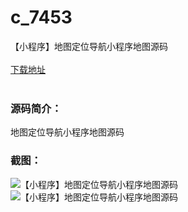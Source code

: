 # c_7453
【小程序】地图定位导航小程序地图源码
<br/></br>
[下载地址](https://www.uuid2.com/7453.html "下载地址")
<br/></br>
<h3>源码简介：</h3>
<p>地图定位导航小程序地图源码<p>
<h3>截图：</h3>
<img src="https://www.uuid2.com/wp-content/uploads/img/uimage/80621631584250.jpg" alt="【小程序】地图定位导航小程序地图源码"><img src="https://www.uuid2.com/wp-content/uploads/img/uimage/82201631584251.png" alt="【小程序】地图定位导航小程序地图源码">
